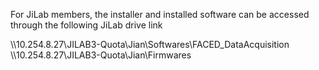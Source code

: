 For JiLab members, the installer and installed software can be accessed through the following JiLab drive link

\\\\10.254.8.27\JILAB3-Quota\Jian\Softwares\FACED_DataAcquisition
\\\\10.254.8.27\JILAB3-Quota\Jian\Firmwares